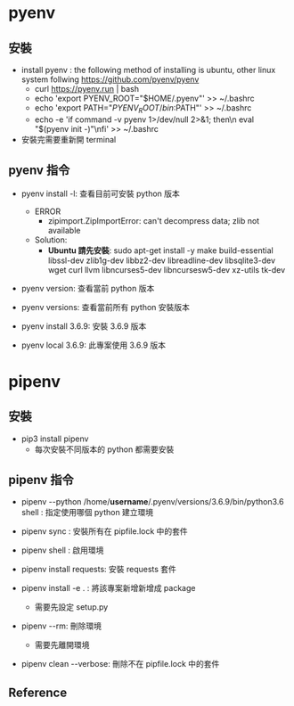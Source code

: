 # pyenv

## 安裝

- install pyenv : the following method of installing is ubuntu, other linux system follwing https://github.com/pyenv/pyenv
    - curl https://pyenv.run | bash
    - echo 'export PYENV_ROOT="$HOME/.pyenv"' >> ~/.bashrc
    - echo 'export PATH="$PYENV_ROOT/bin:$PATH"' >> ~/.bashrc
    - echo -e 'if command -v pyenv 1>/dev/null 2>&1; then\n  eval "$(pyenv init -)"\nfi' >> ~/.bashrc
- 安裝完需要重新開 terminal

## pyenv 指令

- pyenv install -l: 查看目前可安裝 python 版本
    - ERROR
        - zipimport.ZipImportError: can't decompress data; zlib not available
    - Solution:
        - **Ubuntu 請先安裝**: sudo apt-get install -y make build-essential libssl-dev zlib1g-dev libbz2-dev libreadline-dev libsqlite3-dev wget curl llvm libncurses5-dev libncursesw5-dev xz-utils tk-dev

- pyenv version: 查看當前 python 版本
- pyenv versions: 查看當前所有 python 安裝版本
- pyenv install 3.6.9: 安裝 3.6.9 版本
- pyenv local 3.6.9: 此專案使用 3.6.9 版本


# pipenv

## 安裝

- pip3 install pipenv
    - 每次安裝不同版本的 python 都需要安裝

## pipenv 指令

- pipenv --python /home/**username**/.pyenv/versions/3.6.9/bin/python3.6 shell : 指定使用哪個 python 建立環境

- pipenv sync : 安裝所有在 pipfile.lock 中的套件

- pipenv shell : 啟用環境

- pipenv install requests: 安裝 requests 套件

- pipenv install -e . : 將該專案新增新增成 package
    - 需要先設定 setup.py

- pipenv --rm: 刪除環境
    - 需要先離開環境

- pipenv clean --verbose: 刪除不在 pipfile.lock 中的套件

## Reference

